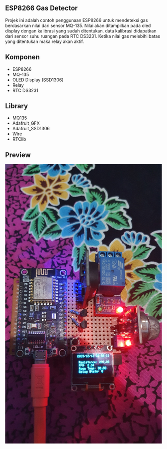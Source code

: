 ## ESP8266 Gas Detector

Projek ini adalah contoh penggunaan ESP8266 untuk mendeteksi gas berdasarkan nilai dari sensor MQ-135. Nilai akan ditampilkan pada oled display dengan kalibrasi yang sudah ditentukan. data kalibrasi didapatkan dari sensor suhu ruangan pada RTC DS3231. Ketika nilai gas melebihi batas yang ditentukan maka relay akan aktif.

## Komponen
- ESP8266
- MQ-135
- OLED Display (SSD1306)
- Relay
- RTC DS3231

## Library
- MQ135
- Adafruit_GFX
- Adafruit_SSD1306
- Wire
- RTClib

## Preview
![Preview](https://raw.githubusercontent.com/AsrofurRizqi/Gas-Detect/main/testing.jpg)